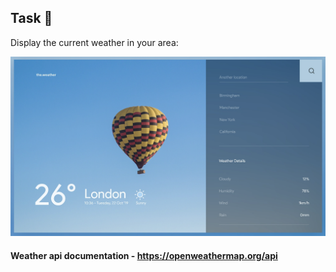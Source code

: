 ## Task 🎯

Display the current weather in your area: 

<img src="w.png"/>


#### Weather api documentation - https://openweathermap.org/api
